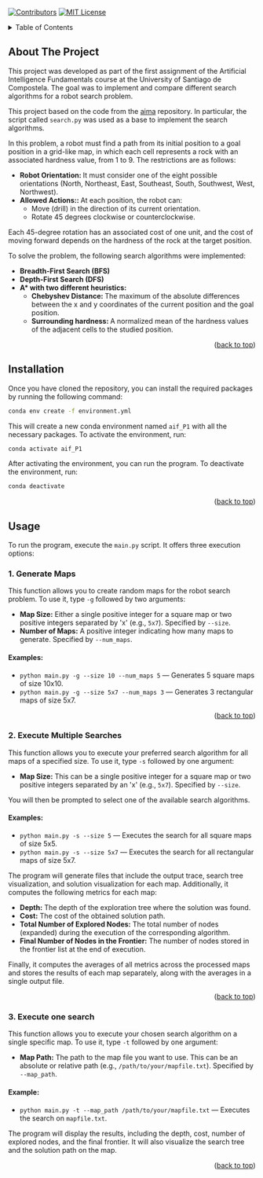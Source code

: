 <!-- Improved compatibility of back to top link: See: https://github.com/othneildrew/Best-README-Template/pull/73 -->
<a id="readme-top"></a>

[![Contributors][contributors-shield]][contributors-url]
[![MIT License][license-shield]][license-url]

<!-- TABLE OF CONTENTS -->
<details>
  <summary>Table of Contents</summary>
  <ol>
    <li>
      <a href="#about-the-project">About The Project</a>
    </li>
    <li>
      <a href="#installation">Installation</a>
    </li>
    <li>
        <a href="#usage">Usage</a>
        <ul>
          <li>  <a href="#generate-maps">Generate maps</a> </li>
          <li>  <a href="#execute-several-searchs">Execute several searchs</a> </li>
          <li>  <a href="#execute-one-search">Execute one search</a> </li>
        </ul>        
    </li>
  </ol>
</details>


<!-- ABOUT THE PROJECT -->
## About The Project

This project was developed as part of the first assignment of the Artificial Intelligence Fundamentals course at the University of Santiago de Compostela. The goal was to implement and compare different search algorithms for a robot search problem. 

This project based on the code from the [aima](https://github.com/aimacode/aima-python) repository. In particular, the script called `search.py` was used as a base to implement the search algorithms.

In this problem, a robot must find a path from its initial position to a goal position in a grid-like map, in which each cell represents a rock with an associated hardness value, from 1 to 9. The restrictions are as follows:
<ul>
    <li> <b> Robot Orientation: </b> It must consider one of the eight possible orientations (North, Northeast, East, Southeast, South, Southwest, West, Northwest). </li>
    <li> <b> Allowed Actions:: </b> At each position, the robot can:
    <ul>
        <li> Move (drill) in the direction of its current orientation. </li>
        <li>Rotate 45 degrees clockwise or counterclockwise.</li>
    </ul>
    </li>
</ul>
Each 45-degree rotation has an associated cost of one unit, and the cost of moving forward depends on the hardness of the rock at the target position.

To solve the problem, the following search algorithms were implemented:
<ul>
    <li> <b> Breadth-First Search (BFS) </b> </li>
    <li> <b> Depth-First Search (DFS) </b> </li>
    <li> <b> A* with two different heuristics: </b>
    <ul>
        <li> <b> Chebyshev Distance: </b> The maximum of the absolute differences between the x and y coordinates of the current position and the goal position. </li>
        <li> <b> Surrounding hardness: </b> A normalized mean of the hardness values of the adjacent cells to the studied position. </li>
    </ul>
    </li>
</ul>



<p align="right">(<a href="#readme-top">back to top</a>)</p>



<!-- INSTALLATION -->
## Installation

Once you have cloned the repository, you can install the required packages by running the following command:

```sh
conda env create -f environment.yml
```

This will create a new conda environment named `aif_P1` with all the necessary packages. To activate the environment, run:

```sh
conda activate aif_P1
```

After activating the environment, you can run the program. To deactivate the environment, run:

```sh
conda deactivate
```

<p align="right">(<a href="#readme-top">back to top</a>)</p>


<!-- USAGE EXAMPLES -->
## Usage

<p>To run the program, execute the <code>main.py</code> script. It offers three execution options:</p>

<h3 id="generate-maps"> 1. Generate Maps </h3>

This function allows you to create random maps for the robot search problem. To use it, type `-g` followed by two arguments:
<ul>
  <li><b>Map Size:</b> Either a single positive integer for a square map or two positive integers separated by 'x' (e.g., <code>5x7</code>). Specified by <code>--size</code>.</li>
  <li><b>Number of Maps:</b> A positive integer indicating how many maps to generate. Specified by <code>--num_maps</code>.</li>
</ul>

#### Examples:
<ul>
  <li><code>python main.py -g --size 10 --num_maps 5</code> — Generates 5 square maps of size 10x10.</li>
  <li><code>python main.py -g --size 5x7 --num_maps 3</code> — Generates 3 rectangular maps of size 5x7.</li>
</ul>

<p align="right">(<a href="#readme-top">back to top</a>)</p>

<h3 id="execute-several-searchs"> 2. Execute Multiple Searches </h3>

<p>This function allows you to execute your preferred search algorithm for all maps of a specified size. To use it, type <code>-s</code> followed by one argument:</p>
<ul>
  <li><b>Map Size:</b> This can be a single positive integer for a square map or two positive integers separated by an 'x' (e.g., <code>5x7</code>). Specified by <code>--size</code>.</li>
</ul>
<p>You will then be prompted to select one of the available search algorithms.</p>

<h4>Examples:</h4>
<ul>
  <li><code>python main.py -s --size 5</code> — Executes the search for all square maps of size 5x5.</li>
  <li><code>python main.py -s --size 5x7</code> — Executes the search for all rectangular maps of size 5x7.</li>
</ul>

<p>The program will generate files that include the output trace, search tree visualization, and solution visualization for each map. Additionally, it computes the following metrics for each map:</p>
<ul>
  <li><b>Depth:</b> The depth of the exploration tree where the solution was found.</li>
  <li><b>Cost:</b> The cost of the obtained solution path.</li>
  <li><b>Total Number of Explored Nodes:</b> The total number of nodes (expanded) during the execution of the corresponding algorithm.</li>
  <li><b>Final Number of Nodes in the Frontier:</b> The number of nodes stored in the frontier list at the end of execution.</li>
</ul>

<p>Finally, it computes the averages of all metrics across the processed maps and stores the results of each map separately, along with the averages in a single output file.</p>


<p align="right">(<a href="#readme-top">back to top</a>)</p>

<h3 id="execute-one-search"> 3. Execute one search </h3>

<p>This function allows you to execute your chosen search algorithm on a single specific map. To use it, type <code>-t</code> followed by one argument:</p>
<ul>
  <li><b>Map Path:</b> The path to the map file you want to use. This can be an absolute or relative path (e.g., <code>/path/to/your/mapfile.txt</code>). Specified by <code>--map_path</code>.</li>
</ul>

<h4>Example:</h4>
<ul>
  <li><code>python main.py -t --map_path /path/to/your/mapfile.txt</code> — Executes the search on <code>mapfile.txt</code>.</li>
</ul>

<p>The program will display the results, including the depth, cost, number of explored nodes, and the final frontier. It will also visualize the search tree and the solution path on the map.</p>
<p align="right">(<a href="#readme-top">back to top</a>)</p>


<!-- MARKDOWN LINKS & IMAGES -->
<!-- https://www.markdownguide.org/basic-syntax/#reference-style-links -->
[contributors-shield]: https://img.shields.io/github/contributors/markel3/AIF_USC.svg?style=for-the-badge
[contributors-url]: https://github.com/markel3/AIF_USC/graphs/contributors
[license-shield]: https://img.shields.io/github/license/markel3/AIF_USC.svg?style=for-the-badge
[license-url]: https://github.com/markel3/AIF_USC/blob/main/LICENSE